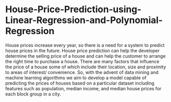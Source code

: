 # House-Price-Prediction-using-Linear-Regression-and-Polynomial-Regression

House prices increase every year, so there is a need for a system to predict house prices in the future. House price prediction can help the developer determine the selling price of a house and can help the customer to arrange the right time to purchase a house. There are many factors that influence the price of a house some of which include their location, size and proximity to areas of interest/ convenience. So, with the advent of data mining and machine learning algorithms we aim to develop a model capable of predicting the prices of houses based on a particular dataset including features such as population, median income, and median house prices for each block group in a city.
